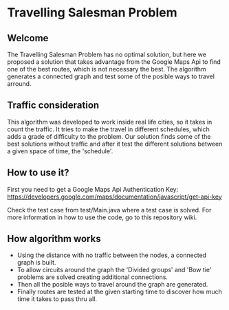# Travelling Salesman Problem

## Welcome

The Travelling Salesman Problem has no optimal solution, but here we proposed a solution that takes advantage from the Google Maps Api to find one of the best routes, which is not necessary the best.
The algorithm generates a connected graph and test some of the posible ways to travel arround.

## Traffic consideration

This algorithm was developed to work inside real life cities, so it takes in count the traffic.
It tries to make the travel in different schedules, which adds a grade of difficulty to the problem.
Our solution finds some of the best solutions without traffic and after it test the different solutions between a given space of time, the 'schedule'.

## How to use it?

First you need to get a Google Maps Api Authentication Key:
https://developers.google.com/maps/documentation/javascript/get-api-key

Check the test case from test/Main.java where a test case is solved.
For more information in how to use the code, go to this repository wiki.

## How algorithm works

- Using the distance with no traffic between the nodes, a connected graph is built.
- To allow circuits around the graph the 'Divided groups' and 'Bow tie' problems are solved creating additional connections.
- Then all the posible ways to travel around the graph are generated.
- Finally routes are tested at the given starting time to discover how much time it takes to pass thru all.
